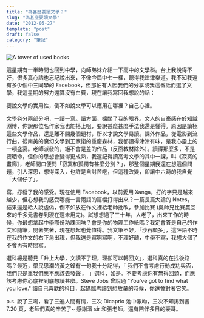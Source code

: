 ```yaml
---
title: "為甚麼要讀文學？"
slug: "為甚麼要讀文學"
date: "2012-05-27"
template: "post"
draft: false
category: "筆記"
---
```


![A tower of used books](media/a_tower_of_used_books_-_8446.jpg)

這星期有一半時間也回到中學，向師弟妹介紹一下高中的文學科。台上我說得不好，很多真心話也忘記說出來，不像今屆中七一樣，聽得我津津樂道。我不知我還有多少個中三同學的 Facebook，但那怕有人因我們的分享或我這番話而選了文學，我這星期的努力還算沒有白費，現在讓我寫回我想說的話：

要說文學的實用性，倒不如說文學可以應用在哪裡？自己心裡。

文學卷分兩部分吧，一讀一寫。讀方面，擴闊了我的眼界。文人的自豪感在於知識淵博，你說那位名作家我也能搭上咀，要說甚麼甚麼手法我還是懂得。原因是讀極這些文學作品，還是離不開幾個題材，所以才說文學易讀。課外作品，從電影到流行曲，從南美的魔幻文學到王家衛的重慶森林，我都讀得津津有味，是我心靈上的一頓盛宴。老師派發的，絕不會是差的作品（反面教材除外）。讀得那麼多，不是要晒命，但你的思想會變得更成熟，我還記得讀高考文學的其中一課，叫《寂寞的畫廊》，老師開口便問「寂寞和孤獨有甚麼分別？」，那整個星期我還在想這個問題，引人深思，想得深入，也許是自討苦吃，但這種改變，卻讓中六時的我自覺「大個仔了」。

寫，抒發了我的感受。現在使用 Facebook，以前愛用 Xanga，打的字只是越來越少，但心想我的感受哪能一言兩語的篇幅打得出來？一篇長篇大論的 Notes，結果還是給人說虛偽，倒不如放在作文裡給老師批改，參加比賽 (吳師兄比賽贏回來的千多元書卷到現在還未用完)。試想想過了三十年，人老了，出來工作的時候，你最想拿起中學哪份功課回味？會是你的物理工作紙嗎？我定會答是自己的作文和隨筆，閱著笑著，現在想起也覺值得。我文筆不好，「沙石頗多」，這評語不時在我的作文的右下角出現，但我還是寫啊寫啊，不理好醜，中學不寫，我想大個了不會再有時間寫。

選科總是聽見「升上大學，文讀不了理，理卻可以轉回文」，選科真的在找後路嗎？最近，學民思潮的黃之鋒有一句我十分記得，「 我們不會考慮行動成功與否，我們只是重我們應不應該去發聲 。 」選科，如是。不要考慮你有無得回頭，而應該考慮你心底裡到底想讀甚麼。Steve Jobs 曾說過 "You've got to find what you love." 讀自己喜歡的科目，起碼臨考讀到想放棄的時候，你還會對著它笑。

p.s. 說了三場，看了三遍人間有情，三次 Dicaprio 池中激吻，三次不知揭到書 7.20 頁，老師們真的辛苦了~ 感謝潘 sir 和張老師，還有陪伴多日的豪哥。
